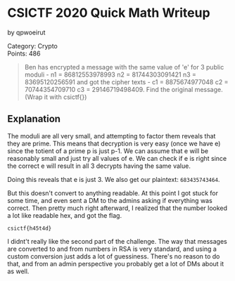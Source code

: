 # CSICTF 2020 Quick Math Writeup
by qpwoeirut

Category: Crypto<br>
Points: 486

> Ben has encrypted a message with the same value of 'e' for 3 public moduli -
> n1 = 86812553978993
> n2 = 81744303091421 
> n3 = 83695120256591 
> and got the cipher texts - 
> c1 = 8875674977048
> c2 = 70744354709710
> c3 = 29146719498409.
> Find the original message. (Wrap it with csictf{})

## Explanation
The moduli are all very small, and attempting to factor them reveals that they are prime.
This means that decryption is very easy (once we have e) since the totient of a prime p is just p-1.
We can assume that e will be reasonably small and just try all values of e.
We can check if e is right since the correct e will result in all 3 decrypts having the same value.

Doing this reveals that e is just 3.
We also get our plaintext: `683435743464`.

But this doesn't convert to anything readable.
At this point I got stuck for some time, and even sent a DM to the admins asking if everything was correct.
Then pretty much right afterward, I realized that the number looked a lot like readable hex, and got the flag.

`csictf{h45t4d}`

I didnt't really like the second part of the challenge.
The way that messages are converted to and from numbers in RSA is very standard, and using a custom conversion just adds a lot of guessiness.
There's no reason to do that, and from an admin perspective you probably get a lot of DMs about it as well.